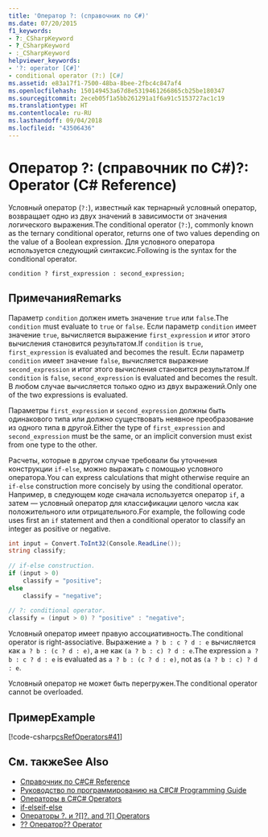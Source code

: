 ```yaml
---
title: 'Оператор ?: (справочник по C#)'
ms.date: 07/20/2015
f1_keywords:
- ?:_CSharpKeyword
- ?_CSharpKeyword
- :_CSharpKeyword
helpviewer_keywords:
- '?: operator [C#]'
- conditional operator (?:) [C#]
ms.assetid: e83a17f1-7500-48ba-8bee-2fbc4c847af4
ms.openlocfilehash: 150149453a67d8e5319461266865cb25be180347
ms.sourcegitcommit: 2eceb05f1a5bb261291a1f6a91c5153727ac1c19
ms.translationtype: HT
ms.contentlocale: ru-RU
ms.lasthandoff: 09/04/2018
ms.locfileid: "43506436"
---
```

# <a name="-operator-c-reference"></a><span data-ttu-id="9da19-102">Оператор ?: (справочник по C#)</span><span class="sxs-lookup"><span data-stu-id="9da19-102">?: Operator (C# Reference)</span></span>
<span data-ttu-id="9da19-103">Условный оператор (`?:`), известный как тернарный условный оператор, возвращает одно из двух значений в зависимости от значения логического выражения.</span><span class="sxs-lookup"><span data-stu-id="9da19-103">The conditional operator (`?:`), commonly known as the ternary conditional operator, returns one of two values depending on the value of a Boolean expression.</span></span> <span data-ttu-id="9da19-104">Для условного оператора используется следующий синтаксис.</span><span class="sxs-lookup"><span data-stu-id="9da19-104">Following is the syntax for the conditional operator.</span></span>  
  
```  
condition ? first_expression : second_expression;  
```  
  
## <a name="remarks"></a><span data-ttu-id="9da19-105">Примечания</span><span class="sxs-lookup"><span data-stu-id="9da19-105">Remarks</span></span>  
 <span data-ttu-id="9da19-106">Параметр `condition` должен иметь значение `true` или `false`.</span><span class="sxs-lookup"><span data-stu-id="9da19-106">The `condition` must evaluate to `true` or `false`.</span></span> <span data-ttu-id="9da19-107">Если параметр `condition` имеет значение `true`, вычисляется выражение `first_expression` и итог этого вычисления становится результатом.</span><span class="sxs-lookup"><span data-stu-id="9da19-107">If `condition` is `true`, `first_expression` is evaluated and becomes the result.</span></span> <span data-ttu-id="9da19-108">Если параметр `condition` имеет значение `false`, вычисляется выражение `second_expression` и итог этого вычисления становится результатом.</span><span class="sxs-lookup"><span data-stu-id="9da19-108">If `condition` is `false`, `second_expression` is evaluated and becomes the result.</span></span> <span data-ttu-id="9da19-109">В любом случае вычисляется только одно из двух выражений.</span><span class="sxs-lookup"><span data-stu-id="9da19-109">Only one of the two expressions is evaluated.</span></span>  
  
 <span data-ttu-id="9da19-110">Параметры `first_expression` и `second_expression` должны быть одинакового типа или должно существовать неявное преобразование из одного типа в другой.</span><span class="sxs-lookup"><span data-stu-id="9da19-110">Either the type of `first_expression` and `second_expression` must be the same, or an implicit conversion must exist from one type to the other.</span></span>  
  
 <span data-ttu-id="9da19-111">Расчеты, которые в другом случае требовали бы уточнения конструкции `if-else`, можно выражать с помощью условного оператора.</span><span class="sxs-lookup"><span data-stu-id="9da19-111">You can express calculations that might otherwise require an `if-else` construction more concisely by using the conditional operator.</span></span> <span data-ttu-id="9da19-112">Например, в следующем коде сначала используется оператор `if`, а затем — условный оператор для классификации целого числа как положительного или отрицательного.</span><span class="sxs-lookup"><span data-stu-id="9da19-112">For example, the following code uses first an `if` statement and then a conditional operator to classify an integer as positive or negative.</span></span>  
  
```csharp
int input = Convert.ToInt32(Console.ReadLine());  
string classify;  
  
// if-else construction.  
if (input > 0)  
    classify = "positive";  
else  
    classify = "negative";  
  
// ?: conditional operator.  
classify = (input > 0) ? "positive" : "negative";  
```  
  
 <span data-ttu-id="9da19-113">Условный оператор имеет правую ассоциативность.</span><span class="sxs-lookup"><span data-stu-id="9da19-113">The conditional operator is right-associative.</span></span> <span data-ttu-id="9da19-114">Выражение `a ? b : c ? d : e` вычисляется как `a ? b : (c ? d : e)`, а не как `(a ? b : c) ? d : e`.</span><span class="sxs-lookup"><span data-stu-id="9da19-114">The expression `a ? b : c ? d : e` is evaluated as `a ? b : (c ? d : e)`, not as `(a ? b : c) ? d : e`.</span></span>  
  
 <span data-ttu-id="9da19-115">Условный оператор не может быть перегружен.</span><span class="sxs-lookup"><span data-stu-id="9da19-115">The conditional operator cannot be overloaded.</span></span>  
  
## <a name="example"></a><span data-ttu-id="9da19-116">Пример</span><span class="sxs-lookup"><span data-stu-id="9da19-116">Example</span></span>  
 [!code-csharp[csRefOperators#41](../../../csharp/language-reference/operators/codesnippet/CSharp/conditional-operator_1.cs)]  
  
## <a name="see-also"></a><span data-ttu-id="9da19-117">См. также</span><span class="sxs-lookup"><span data-stu-id="9da19-117">See Also</span></span>

- [<span data-ttu-id="9da19-118">Справочник по C#</span><span class="sxs-lookup"><span data-stu-id="9da19-118">C# Reference</span></span>](../../../csharp/language-reference/index.md)  
- [<span data-ttu-id="9da19-119">Руководство по программированию на C#</span><span class="sxs-lookup"><span data-stu-id="9da19-119">C# Programming Guide</span></span>](../../../csharp/programming-guide/index.md)  
- [<span data-ttu-id="9da19-120">Операторы в C#</span><span class="sxs-lookup"><span data-stu-id="9da19-120">C# Operators</span></span>](../../../csharp/language-reference/operators/index.md)  
- [<span data-ttu-id="9da19-121">if-else</span><span class="sxs-lookup"><span data-stu-id="9da19-121">if-else</span></span>](../../../csharp/language-reference/keywords/if-else.md)  
- <span data-ttu-id="9da19-122">[Операторы ?. и ?[]](../../../csharp/language-reference/operators/null-conditional-operators.md)</span><span class="sxs-lookup"><span data-stu-id="9da19-122">[?. and ?[] Operators](../../../csharp/language-reference/operators/null-conditional-operators.md)</span></span>  
- [<span data-ttu-id="9da19-123">?? Оператор</span><span class="sxs-lookup"><span data-stu-id="9da19-123">?? Operator</span></span>](../../../csharp/language-reference/operators/null-coalescing-operator.md)
